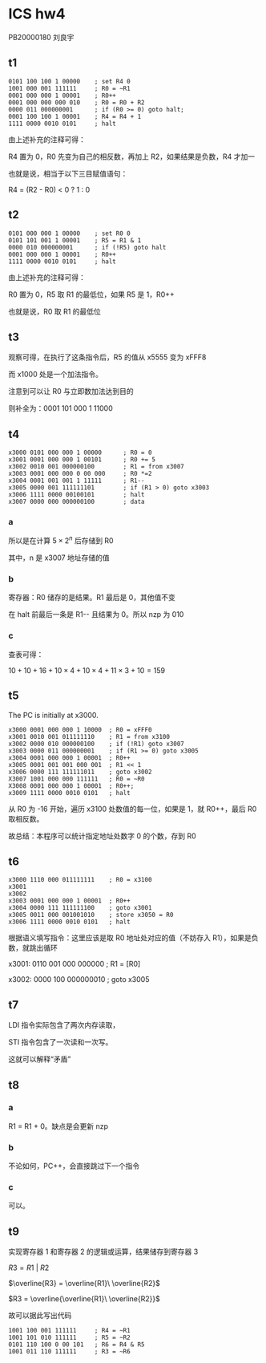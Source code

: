 # ICS hw4

PB20000180 刘良宇

## t1

```
0101 100 100 1 00000	; set R4 0
1001 000 001 111111		; R0 = ~R1
0001 000 000 1 00001	; R0++
0001 000 000 000 010	; R0 = R0 + R2
0000 011 000000001		; if (R0 >= 0) goto halt;
0001 100 100 1 00001	; R4 = R4 + 1
1111 0000 0010 0101		; halt
```

由上述补充的注释可得：

R4 置为 0，R0 先变为自己的相反数，再加上 R2，如果结果是负数，R4 才加一

也就是说，相当于以下三目赋值语句：

R4 = (R2 - R0) < 0 ? 1 : 0

## t2

```
0101 000 000 1 00000	; set R0 0 
0101 101 001 1 00001	; R5 = R1 & 1
0000 010 000000001		; if (!R5) goto halt
0001 000 000 1 00001	; R0++
1111 0000 0010 0101		; halt
```

由上述补充的注释可得：

R0 置为 0，R5 取 R1 的最低位，如果 R5 是 1，R0++

也就是说，R0 取 R1 的最低位

## t3

观察可得，在执行了这条指令后，R5 的值从 x5555 变为 xFFF8

而 x1000 处是一个加法指令。

注意到可以让 R0 与立即数加法达到目的

则补全为：0001 101 000 1 11000

## t4

```
x3000 0101 000 000 1 00000		; R0 = 0
x3001 0001 000 000 1 00101		; R0 += 5
x3002 0010 001 000000100		; R1 = from x3007
x3003 0001 000 000 0 00 000		; R0 *=2
x3004 0001 001 001 1 11111		; R1--
x3005 0000 001 111111101		; if (R1 > 0) goto x3003
x3006 1111 0000 00100101		; halt
x3007 0000 000 000000100		; data
```

### a

所以是在计算 $5 \times 2^{n}$ 后存储到 R0

其中，n 是 x3007 地址存储的值

### b

寄存器：R0 储存的是结果。R1 最后是 0，其他值不变

在 halt 前最后一条是 R1-- 且结果为 0。所以 nzp 为 010

### c

查表可得：

$10 + 10 + 16 + 10\times 4+ 10\times 4+11\times3+10=159$

## t5

The PC is initially at x3000.

```
x3000 0001 000 000 1 10000	; R0 = xFFF0
x3001 0010 001 011111110	; R1 = from x3100
x3002 0000 010 000000100	; if (!R1) goto x3007
x3003 0000 011 000000001	; if (R1 >= 0) goto x3005
x3004 0001 000 000 1 00001	; R0++
x3005 0001 001 001 000 001	; R1 << 1
x3006 0000 111 111111011	; goto x3002
X3007 1001 000 000 111111	; R0 = ~R0
X3008 0001 000 000 1 00001	; R0++;
x3009 1111 0000 0010 0101	; halt
```

从 R0 为 -16 开始，遍历 x3100 处数值的每一位，如果是 1，就 R0++，最后 R0 取相反数。

故总结：本程序可以统计指定地址处数字 0 的个数，存到 R0

## t6

```
x3000 1110 000 011111111	; R0 = x3100
x3001
x3002
x3003 0001 000 000 1 00001	; R0++
x3004 0000 111 111111100	; goto x3001
x3005 0011 000 001001010	; store x3050 = R0
x3006 1111 0000 0010 0101	; halt
```

根据语义填写指令：这里应该是取 R0 地址处对应的值（不妨存入 R1），如果是负数，就跳出循环

x3001: 0110 001 000 000000	; R1 = [R0]

x3002: 0000 100 000000010	 ; goto x3005

## t7

LDI 指令实际包含了两次内存读取，

STI 指令包含了一次读和一次写。

这就可以解释“矛盾”

## t8

### a

R1 = R1 + 0。缺点是会更新 nzp

### b

不论如何，PC++，会直接跳过下一个指令

### c

可以。

## t9

实现寄存器 1 和寄存器 2 的逻辑或运算，结果储存到寄存器 3

$R3= R1\ |\ R2$

$\overline{R3} = \overline{R1}\ \overline{R2}$

$R3 = \overline{\overline{R1}\ \overline{R2}}$

故可以据此写出代码

```
1001 100 001 111111		; R4 = ~R1
1001 101 010 111111		; R5 = ~R2
0101 110 100 0 00 101	; R6 = R4 & R5
1001 011 110 111111		; R3 = ~R6
```